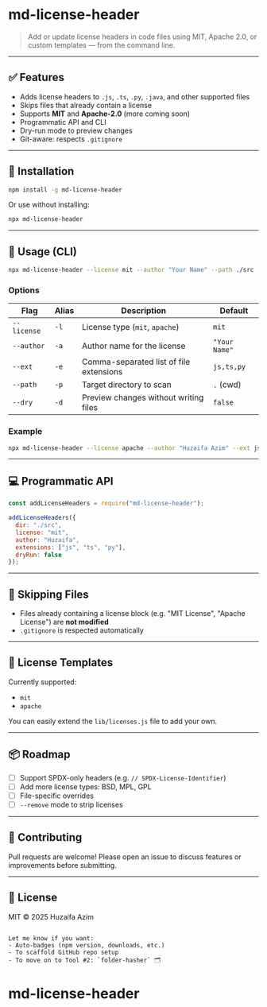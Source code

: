# md-license-header

> Add or update license headers in code files using MIT, Apache 2.0, or custom templates — from the command line.

---

## ✅ Features

- Adds license headers to `.js`, `.ts`, `.py`, `.java`, and other supported files
- Skips files that already contain a license
- Supports **MIT** and **Apache-2.0** (more coming soon)
- Programmatic API and CLI
- Dry-run mode to preview changes
- Git-aware: respects `.gitignore`

---

## 🚀 Installation

```bash
npm install -g md-license-header
````

Or use without installing:

```bash
npx md-license-header
```

---

## 🧪 Usage (CLI)

```bash
npx md-license-header --license mit --author "Your Name" --path ./src
```

### Options

| Flag        | Alias | Description                             | Default       |
| ----------- | ----- | --------------------------------------- | ------------- |
| `--license` | `-l`  | License type (`mit`, `apache`)          | `mit`         |
| `--author`  | `-a`  | Author name for the license             | `"Your Name"` |
| `--ext`     | `-e`  | Comma-separated list of file extensions | `js,ts,py`    |
| `--path`    | `-p`  | Target directory to scan                | `.` (cwd)     |
| `--dry`     | `-d`  | Preview changes without writing files   | `false`       |

### Example

```bash
npx md-license-header --license apache --author "Huzaifa Azim" --ext js,ts,py --path ./src
```

---

## 💻 Programmatic API

```js
const addLicenseHeaders = require("md-license-header");

addLicenseHeaders({
  dir: "./src",
  license: "mit",
  author: "Huzaifa",
  extensions: ["js", "ts", "py"],
  dryRun: false
});
```

---

## 🧹 Skipping Files

* Files already containing a license block (e.g. "MIT License", "Apache License") are **not modified**
* `.gitignore` is respected automatically

---

## 📜 License Templates

Currently supported:

* `mit`
* `apache`

You can easily extend the `lib/licenses.js` file to add your own.

---

## 📦 Roadmap

* [ ] Support SPDX-only headers (e.g. `// SPDX-License-Identifier`)
* [ ] Add more license types: BSD, MPL, GPL
* [ ] File-specific overrides
* [ ] `--remove` mode to strip licenses

---

## 👥 Contributing

Pull requests are welcome!
Please open an issue to discuss features or improvements before submitting.

---

## 📄 License

MIT © 2025 Huzaifa Azim

```

Let me know if you want:
- Auto-badges (npm version, downloads, etc.)
- To scaffold GitHub repo setup
- To move on to Tool #2: `folder-hasher` 🗂️
```


# md-license-header
